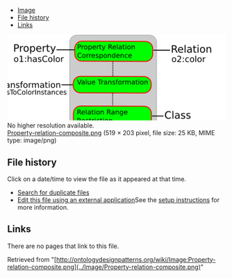 * [Image](../Image/Property-relation-composite.png#file)
* [File history](../Image/Property-relation-composite.png#filehistory)
* [Links](../Image/Property-relation-composite.png#filelinks)

[![Image:Property-relation-composite.png](../images/7/73/Property-relation-composite.png)](../images/7/73/Property-relation-composite.png)  
No higher resolution available.  
[Property-relation-composite.png](../images/7/73/Property-relation-composite.png)‎ (519 × 203 pixel, file size: 25 KB, MIME type: image/png)

## File history

Click on a date/time to view the file as it appeared at that time.



  
* [Search for duplicate files](http://ontologydesignpatterns.org/wiki/Special:FileDuplicateSearch/Property-relation-composite.png "Special:FileDuplicateSearch/Property-relation-composite.png")
* [Edit this file using an external application](http://ontologydesignpatterns.org/wiki/index.php?title=Image:Property-relation-composite.png&action=edit&externaledit=true&mode=file "Image:Property-relation-composite.png")See the [setup instructions](http://www.mediawiki.org/wiki/Manual:External_editors "http://www.mediawiki.org/wiki/Manual:External_editors") for more information.

## Links



There are no pages that link to this file.




Retrieved from "[http://ontologydesignpatterns.org/wiki/Image:Property-relation-composite.png](../Image/Property-relation-composite.png)"